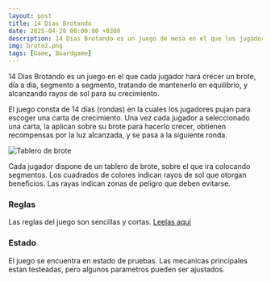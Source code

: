 ```yaml
---
layout: post
title: 14 Dias Brotando
date: 2025-04-20 00:00:00 +0300
description: 14 Dias Brotando es un juego de mesa en el que los jugadores deben hacer crecer un brote, persiguiendo rayos de luz para alimentarlo. Brotando es un juego facil de aprender, y rápido de jugar, cuyo nivel de competitividad depende de los jugadores.
img: brote2.png 
tags: [Game, Boardgame]
---
```


14 Dias Brotando es un juego en el que cada jugador hará crecer un brote, día a día, segmento a segmento, tratando de mantenerlo en equilibrio, y alcanzando rayos de sol para su crecimiento.

El juego consta de 14 días (rondas) en la cuales los jugadores pujan para escoger una carta de crecimiento. Una vez cada jugador a seleccionado una carta, la aplican sobre su brote para hacerlo crecer, obtienen recompensas por la luz alcanzada, y se pasa a la siguiente ronda.

![Tablero de brote]({{site.baseurl}}/assets/img/brote2.png)

Cada jugador dispone de un tablero de brote, sobre el que ira colocando segmentos. Los cuadrados de colores indican rayos de sol que otorgan beneficios. Las rayas indican zonas de peligro que deben evitarse. 

### Reglas

Las reglas del juego son sencillas y cortas. [Leelas aquí]({{site.baseurl}}/assets/docs/14_Dias_Brotando___Rule_Book.pdf)


### Estado

El juego se encuentra en estado de pruebas. Las mecanicas principales estan testeadas, pero algunos parametros pueden ser ajustados.

